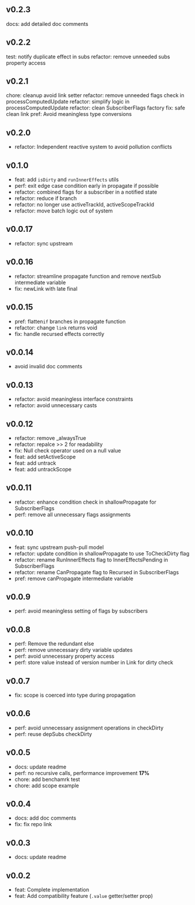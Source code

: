 ## v0.2.3

docs: add detailed doc comments

## v0.2.2

test: notify duplicate effect in subs
refactor: remove unneeded subs property access

## v0.2.1

chore: cleanup avoid link setter
refactor: remove unneeded flags check in processComputedUpdate
refactor: simplify logic in processComputedUpdate
refactor: clean SubscriberFlags factory
fix: safe clean link
pref: Avoid meaningless type conversions


## v0.2.0

- refactor: Independent reactive system to avoid pollution conflicts

## v0.1.0

- feat: add `isDirty` and `runInnerEffects` utils
- perf: exit edge case condition early in propagate if possible
- refactor: combined flags for a subscriber in a notified state
- refactor: reduce if branch
- refactor: no longer use activeTrackId, activeScopeTrackId
- refactor: move batch logic out of system

## v0.0.17

- refactor: sync upstream

## v0.0.16

- refactor: streamline propagate function and remove nextSub intermediate variable
- fix: newLink with late final

## v0.0.15

- pref: flatten`if` branches in propagate function
- refactor: change `link` returns void
- fix: handle recursed effects correctly

## v0.0.14

- avoid invalid doc comments

## v0.0.13

- refactor: avoid meaningless interface constraints
- refactor: avoid unnecessary casts

## v0.0.12

- refactor: remove _alwaysTrue
- refactor: repalce >> 2 for readability
- fix: Null check operator used on a null value
- feat: add setActiveScope
- feat: add untrack
- feat: add untrackScope

## v0.0.11

- refactor: enhance condition check in shallowPropagate for SubscriberFlags
- perf: remove all unnecessary flags assignments

## v0.0.10

- feat: sync upstream push-pull model
- refactor: update condition in shallowPropagate to use ToCheckDirty flag
- refactor: rename RunInnerEffects flag to InnerEffectsPending in SubscriberFlags
- refactor: rename CanPropagate flag to Recursed in SubscriberFlags
- pref: remove canPropagate intermediate variable

## v0.0.9

- perf: avoid meaningless setting of flags by subscribers

## v0.0.8

- perf: Remove the redundant else
- perf: remove unnecessary dirty variable updates
- perf: avoid unnecessary property access
- perf: store value instead of version number in Link for dirty check

## v0.0.7

- fix: scope is coerced into type during propagation

## v0.0.6

- perf: avoid unnecessary assignment operations in checkDirty
- perf: reuse depSubs checkDirty

## v0.0.5

- docs: update readme
- perf: no recursive calls, performance improvement **17%**
- chore: add benchamrk test
- chore: add scope example

## v0.0.4

- docs: add doc comments
- fix: fix repo link

## v0.0.3

- docs: update readme

## v0.0.2

- feat: Complete implementation
- feat: Add compatibility feature (`.value` getter/setter prop)
